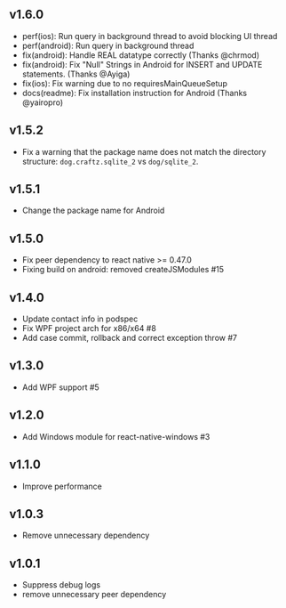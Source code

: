 ## v1.6.0

* perf(ios): Run query in background thread to avoid blocking UI thread
* perf(android): Run query in background thread
* fix(android): Handle REAL datatype correctly (Thanks @chrmod)
* fix(android): Fix "Null" Strings in Android for INSERT and UPDATE statements. (Thanks @Ayiga)
* fix(ios): Fix warning due to no requiresMainQueueSetup
* docs(readme): Fix installation instruction for Android (Thanks @yairopro)

## v1.5.2

* Fix a warning that the package name does not match the directory structure: `dog.craftz.sqlite_2` vs `dog/sqlite_2`.

## v1.5.1

* Change the package name for Android

## v1.5.0

* Fix peer dependency to react native >= 0.47.0
* Fixing build on android: removed createJSModules #15

## v1.4.0

* Update contact info in podspec
* Fix WPF project arch for x86/x64 #8
* Add case commit, rollback and correct exception throw #7

## v1.3.0

* Add WPF support #5

## v1.2.0

* Add Windows module for react-native-windows #3

## v1.1.0

* Improve performance

## v1.0.3

* Remove unnecessary dependency

## v1.0.1

* Suppress debug logs
* remove unnecessary peer dependency
